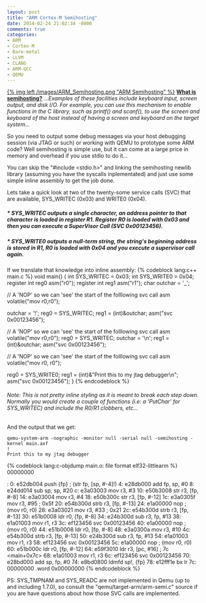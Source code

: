 ```yaml
---
layout: post
title: "ARM Cortex-M Semihosting"
date: 2014-02-24 21:02:34 -0800
comments: true
categories: 
- ARM
- Cortex-M
- Bare-metal
- LLVM
- CLANG
- ARM-GCC
- QEMU
---
```

[{% img left /images/ARM_Semihosting.png "ARM Semihosting" %}](/images/ARM_Semihosting_large.png) **[What is semihosting?](http://infocenter.arm.com/help/index.jsp?topic=/com.arm.doc.dui0471c/Bgbjjgij.html)** *...Examples of these facilities include keyboard input, screen output, and disk I/O. For example, you can use this mechanism to enable functions in the C library, such as printf() and scanf(), to use the screen and keyboard of the host instead of having a screen and keyboard on the target system...*

So you need to output some debug messages via your host debugging session (via JTAG or such) or working with QEMU to prototype some ARM code? Well semihosting is simple use, but it can come at a large price in memory and overhead if you use stdio to do it...

You can skip the "#include <stdio.h>" and linking the semihosting newlib library (assuming you have the syscalls inplementated) and just use some simple inline assembly to get the job done.

Lets take a quick look at two of the twenty-some service calls (SVC) that are available, SYS_WRITEC (0x03) and WRITE0 (0x04).

##### * SYS_WRITEC outputs a single character, an address pointer to that character is loaded in register R1. Register R0 is loaded with 0x03 and then you can execute a *SuperVisor Call* (SVC 0x00123456).
##### * SYS_WRITE0 outputs a null-term string, the string's beginning address is stored in R1, R0 is loaded with 0x04 and you execute a supervisor call again.

If we translate that knowledge into inline assembly:
{% codeblock lang:c++ main.c %}
void main() {
  int SYS_WRITEC = 0x03;
  int SYS_WRITE0 = 0x04;
  register int reg0 asm("r0");
  register int reg1 asm("r1");
  char outchar = '_';

  // A 'NOP' so we can 'see' the start of the folllowing svc call
  asm volatile("mov r0,r0");

  outchar = '!';
  reg0 = SYS_WRITEC;
  reg1 = (int)&outchar;
  asm("svc 0x00123456");
 
  // A 'NOP' so we can 'see' the start of the folllowing svc call
  asm volatile("mov r0,r0");
  reg0 = SYS_WRITEC;
  outchar = '\n';
  reg1 = (int)&outchar;
  asm("svc 0x00123456");

  // A 'NOP' so we can 'see' the start of the folllowing svc call
  asm volatile("mov r0, r0");

  reg0 = SYS_WRITE0;
  reg1 = (int)&"Print this to my jtag debugger\n";
  asm("svc 0x00123456");
}
{% endcodeblock %}
###### Note: This is not pretty inline styling as it is meant to break each step down. Normally you would create a couple of functions (i.e: a 'PutChar' for SYS_WRITEC) and include the R0/R1 clobbers, etc... 

And the output that we get:
```
qemu-system-arm -nographic -monitor null -serial null -semihosting -kernel main.axf 
!
Print this to my jtag debugger
```

{% codeblock lang:c-objdump main.o: file format elf32-littlearm %}
00000000 <main>:
   0:	e52db004 	push	{fp}		; (str fp, [sp, #-4]!)
   4:	e28db000 	add	fp, sp, #0
   8:	e24dd014 	sub	sp, sp, #20
   c:	e3a03003 	mov	r3, #3
  10:	e50b3008 	str	r3, [fp, #-8]
  14:	e3a03004 	mov	r3, #4
  18:	e50b300c 	str	r3, [fp, #-12]
  1c:	e3a0305f 	mov	r3, #95	; 0x5f
  20:	e54b300d 	strb	r3, [fp, #-13]
  24:	e1a00000 	nop			; (mov r0, r0)
  28:	e3a03021 	mov	r3, #33	; 0x21
  2c:	e54b300d 	strb	r3, [fp, #-13]
  30:	e51b0008 	ldr	r0, [fp, #-8]
  34:	e24b300d 	sub	r3, fp, #13
  38:	e1a01003 	mov	r1, r3
  3c:	ef123456 	svc	0x00123456
  40:	e1a00000 	nop			; (mov r0, r0)
  44:	e51b0008 	ldr	r0, [fp, #-8]
  48:	e3a0300a 	mov	r3, #10
  4c:	e54b300d 	strb	r3, [fp, #-13]
  50:	e24b300d 	sub	r3, fp, #13
  54:	e1a01003 	mov	r1, r3
  58:	ef123456 	svc	0x00123456
  5c:	e1a00000 	nop			; (mov r0, r0)
  60:	e51b000c 	ldr	r0, [fp, #-12]
  64:	e59f3010 	ldr	r3, [pc, #16]	; 7c <main+0x7c>
  68:	e1a01003 	mov	r1, r3
  6c:	ef123456 	svc	0x00123456
  70:	e28bd000 	add	sp, fp, #0
  74:	e8bd0800 	ldmfd	sp!, {fp}
  78:	e12fff1e 	bx	lr
  7c:	00000000 	.word	0x00000000
{% endcodeblock %}

PS: SYS_TMPNAM and SYS_READC are not implemented in Qemu (up to and including 1.7.0), so consult the "qemu/target-arm/arm-semi.c" source if you are have questions about how those SVC calls are implemented.